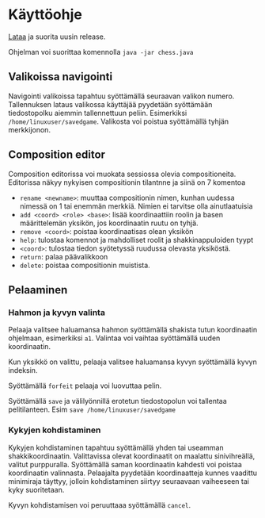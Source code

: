 # Käyttöohje
[Lataa](https://github.com/chzesa/uni-oht/releases) ja suorita uusin release.

Ohjelman voi suorittaa komennolla `java -jar chess.java`

## Valikoissa navigointi
Navigointi valikoissa tapahtuu syöttämällä seuraavan valikon numero.
Tallennuksen lataus valikossa käyttäjää pyydetään syöttämään tiedostopolku aiemmin tallennettuun peliin. Esimerkiksi `/home/linuxuser/savedgame`. Valikosta voi poistua syöttämällä tyhjän merkkijonon.

## Composition editor
Composition editorissa voi muokata sessiossa olevia compositioneita. Editorissa näkyy nykyisen compositionin tilantnne ja siinä on 7 komentoa
* `rename <newname>`: muuttaa compositionin nimen, kunhan uudessa nimessä on 1 tai enemmän merkkiä. Nimien ei tarvitse olla ainutlaatuisia
* `add <coord> <role> <base>`: lisää koordinaattiin roolin ja basen määrittelemän yksikön, jos koordinaatin ruutu on tyhjä.
* `remove <coord>`: poistaa koordinaatisas olean yksikön
* `help`: tulostaa komennot ja mahdolliset roolit ja shakkinappuloiden tyypt
* `<coord>`: tulostaa tiedon syötetyssä ruudussa olevasta yksiköstä.
* `return`: palaa päävalikkoon
* `delete`: poistaa compositionin muistista.

## Pelaaminen
### Hahmon ja kyvyn valinta
Pelaaja valitsee haluamansa hahmon syöttämällä shakista tutun koordinaatin ohjelmaan, esimerkiksi `a1`. Valintaa voi vaihtaa syöttämällä uuden koordinaatin.

Kun yksikkö on valittu, pelaaja valitsee haluamansa kyvyn syöttämällä kyvyn indeksin.

Syöttämällä `forfeit` pelaaja voi luovuttaa pelin.

Syöttämällä `save` ja välilyönnillä erotetun tiedostopolun voi tallentaa pelitilanteen. Esim `save /home/linuxuser/savedgame`

### Kykyjen kohdistaminen
Kykyjen kohdistaminen tapahtuu syöttämällä yhden tai useamman shakkikoordinaatin. Valittavissa olevat koordinaatit on maalattu sinivihreällä, valitut purppuralla. Syöttämällä saman koordinaatin kahdesti voi poistaa koordinaatin valinnasta. Pelaajalta pyydetään koordinaatteja kunnes vaadittu minimiraja täyttyy, jolloin kohdistaminen siirtyy seuraavaan vaiheeseen tai kyky suoritetaan.

Kyvyn kohdistamisen voi peruuttaaa syöttämällä `cancel`.